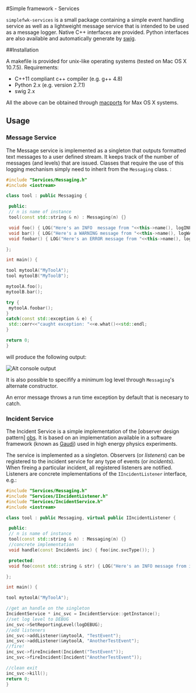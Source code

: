 #Simple framework - Services

``simplefwk-services`` is a small package containing a simple event handling service as well as a lightweight message service that is intended to be used as a message logger. Native C++ interfaces are provided. Python interfaces are also available and automatically generate by [swig][].

##Installation

A makefile is provided for unix-like operating systems (tested on Mac OS X 10.7.5). Requirements: 
* C++11 compliant c++ compiler (e.g. g++ 4.8)
* Python 2.x (e.g. version 2.7.1)
* swig 2.x 

All the above can be obtained through [macports][] for Max OS X systems.

## Usage

### Message Service
 
The Message service is implemented as a singleton that outputs formatted text messages to a user defined stream. It keeps track of the number of messages (and levels) that are issued. Classes that require the use of this logging mechanism simply need to inherit from the ``Messaging`` class. :

```c++
#include "Services/Messaging.h"
#include <iostream>

class tool : public Messaging {

 public:
 // n is name of instance
 tool(const std::string & n) : Messaging(n) {}

 void foo() { LOG("Here's an INFO  message from "<<this->name(), logINFO); }
 void bar() { LOG("Here's a WARNING message from "<<this->name(), logWARNING); }
 void foobar() { LOG("Here's an ERROR message from "<<this->name(), logERROR); }

};

int main() {

tool mytoolA("MyToolA");
tool mytoolB("MyToolB");

mytoolA.foo();
mytoolB.bar();

try {
 mytoolA.foobar();
}
catch(const std::exception & e) {
 std::cerr<<"caught exception: "<<e.what()<<std::endl;
}

return 0;
}
```

will produce the following output:

![Alt console output][msgoutput]

It is also possible to specifify a minimum log level through ``Messaging``'s alternate constructor. 

An error message throws a run time exception by default that is necesary to catch. 

### Incident Service

The Incident Service is a simple implementation of the [observer design pattern] [obs]. It is based on an implementation available in a software framework (known as [Gaudi][]) used in high energy physics experiments. 

The service is implemented as a singleton. Observers (or _listeners_) can be registered to the incident service for any type of events (or _incidents_). When fireing a particular incident, all registered listeners are notified. Listeners are concrete implementations of the ``IIncidentListener`` interface, e.g.: 

```c++
#include "Services/Messaging.h"
#include "Services/IIncidentListener.h"
#include "Services/IncidentService.h"
#include <iostream>

class tool : public Messaging, virtual public IIncidentListener {

 public:
 // n is name of instance
 tool(const std::string & n) : Messaging(n) {}
 //concrete implementation
 void handle(const Incident& inc) { foo(inc.svcType()); }

 protected: 
 void foo(const std::string & str) { LOG("Here's an INFO message from incident "<<str, logINFO); }

};

int main() {

tool mytoolA("MyToolA");

//get an handle on the singleton
IncidentService * inc_svc = IncidentService::getInstance();
//set log level to DEBUG
inc_svc->SetReportingLevel(logDEBUG);
//add listeners
inc_svc->addListener(&mytoolA, "TestEvent");
inc_svc->addListener(&mytoolA, "AnotherTestEvent");
//fire!
inc_svc->fireIncident(Incident("TestEvent"));
inc_svc->fireIncident(Incident("AnotherTestEvent"));

//clean exit
inc_svc->kill();
return 0;
}
```


[swig]: http://swig.org
[macports]: http://www.macports.org/
[obs]: http://en.wikipedia.org/wiki/Observer_pattern
[Gaudi]: http://cern.ch/gaudi
[msgoutput]: https://raw.github.com/chapleau/simplefwk-services/master/doc/console.png
